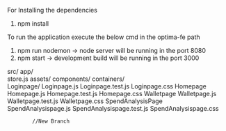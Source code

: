 For Installing the dependencies

1. npm install

To run the application execute the below cmd in the optima-fe path

1. npm run nodemon -> node server will be running in the port 8080
2. npm start -> development build will be running in the port 3000

src/
app/  
 store.js
assets/
components/
containers/  
 Loginpage/
Loginpage.js
Loginpage.test.js
Loginpage.css
Homepage
Homepage.js
Homepage.test.js
Homepage.css
Walletpage
Walletpage.js
Walletpage.test.js
Walletpage.css
SpendAnalysisPage
SpendAnalysispage.js
SpendAnalysispage.test.js
SpendAnalysispage.css

            //New Branch
